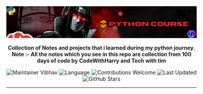 <div align="center">
  <img src="assets/pycourse.png" alt="Python Course">
   <p><strong>Collection of Notes and projects that i learned during my python journey. 
   Note :- All the notes which you see in this repo are collection from 100 days of code by CodeWithHarry and Tech with tim</strong></p>
</div>

<div align="center">
  <img src="https://img.shields.io/badge/Maintainer-Vibhav-red" alt="Maintainer Vibhav" />
  <img src="https://img.shields.io/badge/Language-Python-yellow?logo=python" alt="Language" />
  <img src="https://img.shields.io/badge/Contributions-Welcome-brightgreen" alt="Contributions Welcome" />
  <img src="https://img.shields.io/github/last-commit/Vibhav1207/Python-Course?style=flat-square&color=5D6D7E" alt="Last Updated" />
  <img src="https://img.shields.io/github/stars/Vibhav1207/Python-Course?style=social" alt="GitHub Stars" />
</div>

---